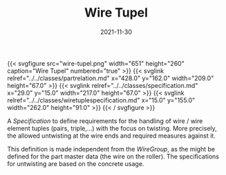 ﻿---
title: Wire Tupel
toc: false
type: specs
layout: diagram
date: "2021-11-30"
draft: false
specification: VEC
version: 2.0.0-rc1
documentType: "Recommendation"
elementType: Diagram
classes:
  - PartRelation
  - Specification
  - WireTupleSpecification
menu:
  VEC-2.0.0-rc1:    
    parent: component-characteristics
    identifier: component-characteristics/wire-tupel
    weight: 1005002 

# Prev/next pager order (if `docs_section_pager` enabled in `params.toml`)
weight: 1005002
---
{{< svgfigure src="wire-tupel.png" width="651" height="260" caption="Wire Tupel" numbered="true" >}}
  {{< svglink relref="../../classes/partrelation.md" x="428.0" y="162.0" width="209.0" height="67.0" >}}
  {{< svglink relref="../../classes/specification.md" x="29.0" y="15.0" width="217.0" height="67.0" >}}
  {{< svglink relref="../../classes/wiretuplespecification.md" x="15.0" y="155.0" width="262.0" height="91.0" >}}
{{< / svgfigure >}}
<p> A <i>Specification</i> to define requirements for the handling of wire / wire element tuples (pairs, triple,...) with the focus on twisting. More precisely, the allowed untwisting at the wire ends and required measures against it.      </p>      <p> This definition is made independent from the <i>WireGroup</i>, as the might be defined for the part master data (the wire on the roller). The specifications for untwisting are based on the concrete usage.      </p>